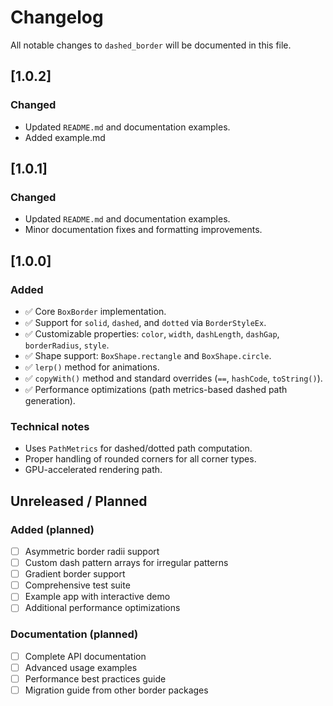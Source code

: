 # Changelog

All notable changes to `dashed_border` will be documented in this file.


## [1.0.2]
### Changed
- Updated `README.md` and documentation examples.
- Added example.md

## [1.0.1]
### Changed
- Updated `README.md` and documentation examples.
- Minor documentation fixes and formatting improvements.

## [1.0.0]
### Added
- ✅ Core `BoxBorder` implementation.
- ✅ Support for `solid`, `dashed`, and `dotted` via `BorderStyleEx`.
- ✅ Customizable properties: `color`, `width`, `dashLength`, `dashGap`, `borderRadius`, `style`.
- ✅ Shape support: `BoxShape.rectangle` and `BoxShape.circle`.
- ✅ `lerp()` method for animations.
- ✅ `copyWith()` method and standard overrides (`==`, `hashCode`, `toString()`).
- ✅ Performance optimizations (path metrics-based dashed path generation).

### Technical notes
- Uses `PathMetrics` for dashed/dotted path computation.
- Proper handling of rounded corners for all corner types.
- GPU-accelerated rendering path.

## Unreleased / Planned
### Added (planned)
- [ ] Asymmetric border radii support
- [ ] Custom dash pattern arrays for irregular patterns
- [ ] Gradient border support
- [ ] Comprehensive test suite
- [ ] Example app with interactive demo
- [ ] Additional performance optimizations

### Documentation (planned)
- [ ] Complete API documentation
- [ ] Advanced usage examples
- [ ] Performance best practices guide
- [ ] Migration guide from other border packages
